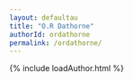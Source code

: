 ```yaml
---
layout: defaultau
title: "O.R Dathorne"
authorId: ordathorne
permalink: /ordathorne/
---
```

{% include loadAuthor.html %}
<script>
    $(document).ready(function(){
        showAuthorBio('{{ page.authorId }}');
   });
</script>